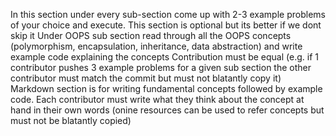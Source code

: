 In this section under every sub-section come up with 2-3 example problems of your choice and execute. This section is optional but its better if we dont skip it
Under OOPS sub section read through all the OOPS concepts (polymorphism, encapsulation, inheritance, data abstraction) and write example code explaining the concepts 
Contribution must be equal (e.g. if 1 contributor pushes 3 example problems for a given sub section the other contributor must match the commit but must not blatantly copy it)
Markdown section is for writing fundamental concepts followed by example code. Each contributor must write what they think about the concept at hand in their own words (onine resources can be used to refer concepts but must not be blatantly copied)